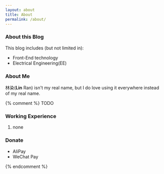 ```yaml
---
layout: about
title: About
permalink: /about/
---
```




### About this Blog

This blog includes (but not limited in):

- Front-End technology
- Electrical Engineering(EE)

### About Me

林染(**Lin** Ran) isn't my real name, but I do love using it everywhere instead of my real name.

{% comment %}
TODO

### Working Experience

1. none

### Donate

- AliPay
- WeChat Pay

{% endcomment %}
